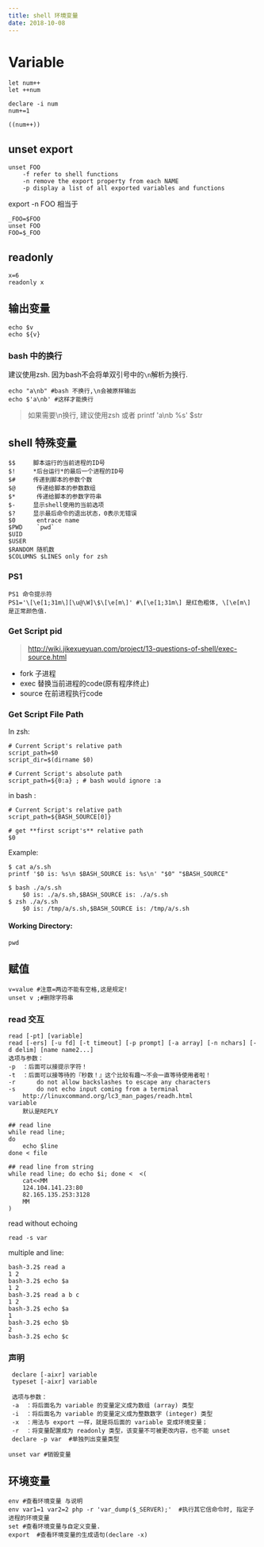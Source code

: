```yaml
---
title: shell 环境变量
date: 2018-10-08
---
```


# Variable

    let num++
    let ++num

    declare -i num
    num+=1

    ((num++))

## unset export

    unset FOO
        -f refer to shell functions
        -n remove the export property from each NAME
        -p display a list of all exported variables and functions

export -n FOO 相当于

    _FOO=$FOO
    unset FOO
    FOO=$_FOO

## readonly

    x=6
    readonly x

## 输出变量

    echo $v
    echo ${v}

### bash 中的换行

建议使用zsh. 因为bash不会将单双引号中的`\n`解析为换行.

    echo "a\nb" #bash 不换行,\n会被原样输出
    echo $'a\nb' #这样才能换行

> 如果需要\n换行, 建议使用zsh 或者 printf 'a\nb %s' $str

## shell 特殊变量

    $$     脚本运行的当前进程的ID号
    $!     *后台运行*的最后一个进程的ID号
    $#     传递到脚本的参数个数
    $@   	传递给脚本的参数数组
    $*   	传递给脚本的参数字符串
    $-     显示shell使用的当前选项
    $?     显示最后命令的退出状态，0表示无错误
    $0 		entrace name
    $PWD	`pwd`
    $UID
    $USER
    $RANDOM 随机数
    $COLUMNS $LINES only for zsh

### PS1

    PS1 命令提示符
    PS1='\[\e[1;31m\][\u@\W]\$\[\e[m\]' #\[\e[1;31m\] 是红色粗体, \[\e[m\] 是正常颜色值.

### Get Script pid

> http://wiki.jikexueyuan.com/project/13-questions-of-shell/exec-source.html

- fork 子进程
- exec 替换当前进程的code(原有程序终止)
- source 在前进程执行code

### Get Script File Path

In zsh:

    # Current Script's relative path
    script_path=$0
    script_dir=$(dirname $0)

    # Current Script's absolute path 
    script_path=${0:a} ; # bash would ignore :a

in bash :

    # Current Script's relative path
    script_path=${BASH_SOURCE[0]}

    # get **first script's** relative path
    $0

Example:

    $ cat a/s.sh
    printf '$0 is: %s\n $BASH_SOURCE is: %s\n' "$0" "$BASH_SOURCE"

    $ bash ./a/s.sh
    	$0 is: ./a/s.sh,$BASH_SOURCE is: ./a/s.sh
    $ zsh ./a/s.sh
    	$0 is: /tmp/a/s.sh,$BASH_SOURCE is: /tmp/a/s.sh

#### Working Directory:

    pwd

## 赋值

    v=value #注意=两边不能有空格,这是规定!
    unset v ;#删除字符串

### read 交互

    read [-pt] [variable]
    read [-ers] [-u fd] [-t timeout] [-p prompt] [-a array] [-n nchars] [-d delim] [name name2...]
    选项与参数：
    -p  ：后面可以接提示字符！
    -t  ：后面可以接等待的『秒数！』这个比较有趣～不会一直等待使用者啦！
    -r		do not allow backslashes to escape any characters
    -s		do not echo input coming from a terminal
        http://linuxcommand.org/lc3_man_pages/readh.html
    variable
    	默认是REPLY

    ## read line
    while read line;
    do
    	echo $line
    done < file

    ## read line from string
    while read line; do echo $i; done <  <(
    	cat<<MM
    	124.104.141.23:80
    	82.165.135.253:3128
    	MM
    )

read without echoing

    read -s var

multiple and line:

    bash-3.2$ read a
    1 2
    bash-3.2$ echo $a
    1 2
    bash-3.2$ read a b c
    1 2
    bash-3.2$ echo $a
    1
    bash-3.2$ echo $b
    2
    bash-3.2$ echo $c

### 声明

     declare [-aixr] variable
     typeset [-aixr] variable

     选项与参数：
     -a  ：将后面名为 variable 的变量定义成为数组 (array) 类型
     -i  ：将后面名为 variable 的变量定义成为整数数字 (integer) 类型
     -x  ：用法与 export 一样，就是将后面的 variable 变成环境变量；
     -r  ：将变量配置成为 readonly 类型，该变量不可被更改内容，也不能 unset
     declare -p var  #单独列出变量类型

    unset var #销毁变量

## 环境变量

    env #查看环境变量 与说明
    env var1=1 var2=2 php -r 'var_dump($_SERVER);'  #执行其它信命令时, 指定子进程的环境变量
    set #查看环境变量与自定义变量.
    export  #查看环境变量的生成语句(declare -x)
